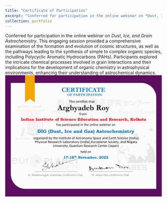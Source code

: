 ```yaml
---
title: "Certificate of Participation"
excerpt: "Conferred for participation in the online webinar on *Dust, Ice, and Grain Astrochemistry*. This engaging session provided a comprehensive examination of the formation and evolution of cosmic structures, as well as the pathways leading to the synthesis of simple to complex organic species, including Polycyclic Aromatic Hydrocarbons (PAHs). Participants explored the intricate chemical processes involved in grain interactions and their implications for the development of organic chemistry in astrophysical environments, enhancing their understanding of astrochemical dynamics. <br/><img src='/images/Arghyadeb Roy-1_page-0001.jpg'>"
collection: portfolio
---
```


Conferred for participation in the online webinar on *Dust, Ice, and Grain Astrochemistry*. This engaging session provided a comprehensive examination of the formation and evolution of cosmic structures, as well as the pathways leading to the synthesis of simple to complex organic species, including Polycyclic Aromatic Hydrocarbons (PAHs). Participants explored the intricate chemical processes involved in grain interactions and their implications for the development of organic chemistry in astrophysical environments, enhancing their understanding of astrochemical dynamics.
<br/><img src='/images/Arghyadeb Roy-1_page-0001.jpg'>
